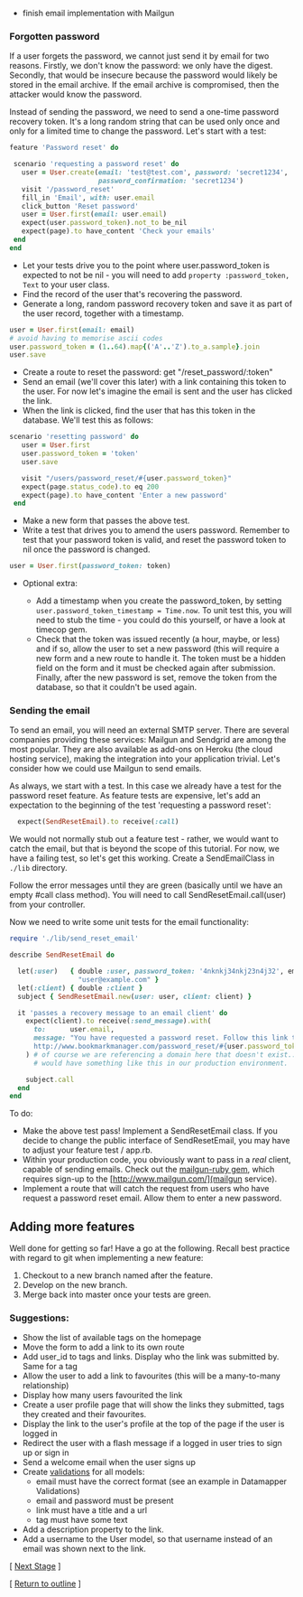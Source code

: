 * finish email implementation with Mailgun


### Forgotten password

If a user forgets the password, we cannot just send it by email for two reasons. Firstly, we don't know the password: we only have the digest. Secondly, that would be insecure because the password would likely be stored in the email archive. If the email archive is compromised, then the attacker would know the password.

Instead of sending the password, we need to send a one-time password recovery token. It's a long random string that can be used only once and only for a limited time to change the password. Let's start with a test:

```ruby
feature 'Password reset' do

 scenario 'requesting a password reset' do
   user = User.create(email: 'test@test.com', password: 'secret1234',
                      password_confirmation: 'secret1234')
   visit '/password_reset'
   fill_in 'Email', with: user.email
   click_button 'Reset password'
   user = User.first(email: user.email)
   expect(user.password_token).not_to be_nil
   expect(page).to have_content 'Check your emails'
 end
end
```

* Let your tests drive you to the point where user.password_token is expected to not be nil - you will need to add `property :password_token, Text` to your user class.
* Find the record of the user that's recovering the password.
* Generate a long, random password recovery token and save it as part of the user record, together with a timestamp.

```ruby
user = User.first(email: email)
# avoid having to memorise ascii codes
user.password_token = (1..64).map{('A'..'Z').to_a.sample}.join
user.save
```

* Create a route to reset the password: get "/reset_password/:token"
* Send an email (we'll cover this later) with a link containing this token to the user. For now let's imagine the email is sent and the user has clicked the link.
* When the link is clicked, find the user that has this token in the database. We'll test this as follows:

```ruby
scenario 'resetting password' do
   user = User.first
   user.password_token = 'token'
   user.save

   visit "/users/password_reset/#{user.password_token}"
   expect(page.status_code).to eq 200
   expect(page).to have_content 'Enter a new password'
 end
```
* Make a new form that passes the above test.
* Write a test that drives you to amend the users password. Remember to test that your password token is valid, and reset the password token to nil once the password is changed.

```ruby
user = User.first(password_token: token)
```
* Optional extra:

  - Add a timestamp when you create the password_token, by setting `user.password_token_timestamp = Time.now`. To unit test this, you will need to stub the time - you could do this yourself, or have a look at timecop gem.
  - Check that the token was issued recently (a hour, maybe, or less) and if so, allow the user to set a new password (this will require a new form and a new route to handle it. The token must be a hidden field on the form and it must be checked again after submission. Finally, after the new password is set, remove the token from the database, so that it couldn't be used again.

### Sending the email

To send an email, you will need an external SMTP server. There are several companies providing these services: Mailgun and Sendgrid are among the most popular. They are also available as add-ons on Heroku (the cloud hosting service), making the integration into your application trivial. Let's consider how we could use Mailgun to send emails.

As always, we start with a test. In this case we already have a test for the password reset feature. As feature tests are expensive, let's add an expectation to the beginning of the test 'requesting a password reset':

```ruby
  expect(SendResetEmail).to receive(:call)
```

We would not normally stub out a feature test - rather, we would want to catch the email, but that is beyond the scope of this tutorial. For now, we have a failing test, so let's get this working. Create a SendEmailClass in `./lib` directory.

Follow the error messages until they are green (basically until we have an empty #call class method). You will need to call SendResetEmail.call(user) from your controller.

Now we need to write some unit tests for the email functionality:

```ruby
require './lib/send_reset_email'

describe SendResetEmail do

  let(:user)   { double :user, password_token: '4nknkj34nkj23n4j32', email:
                 "user@example.com" }
  let(:client) { double :client }
  subject { SendResetEmail.new(user: user, client: client) }

  it 'passes a recovery message to an email client' do
    expect(client).to receive(:send_message).with(
      to:      user.email,
      message: "You have requested a password reset. Follow this link to continue:
      http://www.bookmarkmanager.com/password_reset/#{user.password_token}"
    ) # of course we are referencing a domain here that doesn't exist... but we
      # would have something like this in our production environment.

    subject.call
  end
end
```

To do:
* Make the above test pass! Implement a SendResetEmail class. If you decide to change the public interface of SendResetEmail, you may have to adjust your feature test / app.rb.
* Within your production code, you obviously want to pass in a *real* client, capable of sending emails. Check out the [mailgun-ruby gem](https://github.com/mailgun/mailgun-ruby), which requires sign-up to the [http://www.mailgun.com/](mailgun service).
* Implement a route that will catch the request from users who have request a password reset email. Allow them to enter a new password.

## Adding more features

Well done for getting so far! Have a go at the following. Recall best practice with regard to git when implementing a new feature:
1. Checkout to a new branch named after the feature.
2. Develop on the new branch.
3. Merge back into master once your tests are green.

### Suggestions:

* Show the list of available tags on the homepage
* Move the form to add a link to its own route
* Add user_id to tags and links. Display who the link was submitted by. Same for a tag
* Allow the user to add a link to favourites (this will be a many-to-many relationship)
* Display how many users favourited the link
* Create a user profile page that will show the links they submitted, tags they created and their favourites.
* Display the link to the user's profile at the top of the page if the user is logged in
* Redirect the user with a flash message if a logged in user tries to sign up or sign in
* Send a welcome email when the user signs up
* Create [validations](http://datamapper.org/docs/validations.html) for all models:
  * email must have the correct format (see an example in Datamapper Validations)
  * email and password must be present
  * link must have a title and a url
  * tag must have some text
* Add a description property to the link.
* Add a username to the User model, so that username instead of an email was shown next to the link.

[ [Next Stage](bookmark_manager_style.md) ]

[ [Return to outline](bookmark_manager.md) ]
